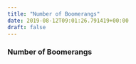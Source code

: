 ```yaml
---
title: "Number of Boomerangs"
date: 2019-08-12T09:01:26.791419+00:00
draft: false
---
```


### Number of Boomerangs
